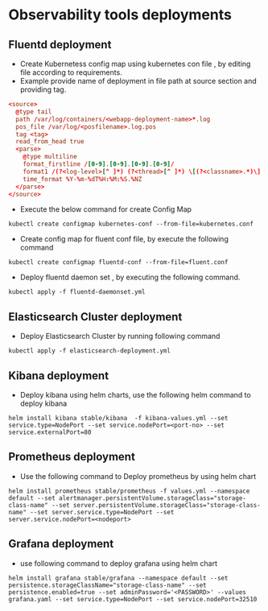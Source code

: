 # Observability tools deployments

## Fluentd deployment

- Create Kubernetess config map using kubernetes con file , by editing file according to requirements. 
- Example provide name of deployment in file path at source section and providing tag.

```conf
<source>
  @type tail
  path /var/log/containers/<webapp-deployment-name>*.log
  pos_file /var/log/<posfilename>.log.pos
  tag <tag>
  read_from_head true
  <parse>
    @type multiline 
    format_firstline /[0-9].[0-9].[0-9].[0-9]/
    format1 /(?<log-level>[^ ]*) (?<thread>[^ ]*) \[(?<classname>.*)\] - (?<message>.*)$/
    time_format %Y-%m-%dT%H:%M:%S.%NZ
  </parse>
</source>
```

- Execute the below command for create Config Map

```shell
kubectl create configmap kubernetes-conf --from-file=kubernetes.conf
```

- Create config map for fluent conf file, by execute the following command

```shell
kubectl create configmap fluentd-conf --from-file=fluent.conf
```

- Deploy fluentd daemon set , by executing the following command.

```
kubectl apply -f fluentd-daemonset.yml
```

## Elasticsearch Cluster deployment

- Deploy Elasticsearch Cluster by running following command

```shell
kubectl apply -f elasticsearch-deployment.yml
```

## Kibana deployment

- Deploy kibana using helm charts, use the following helm command to deploy kibana

```shell
helm install kibana stable/kibana  -f kibana-values.yml --set service.type=NodePort --set service.nodePort=<port-no> --set service.externalPort=80
```

## Prometheus deployment

- Use the following command to Deploy prometheus by using helm chart

```shell
helm install prometheus stable/prometheus -f values.yml --namespace default --set alertmanager.persistentVolume.storageClass="storage-class-name" --set server.persistentVolume.storageClass="storage-class-name" --set server.service.type=NodePort --set server.service.nodePort=<nodeport>
```

## Grafana deployment

- use following command to deploy grafana using helm chart

```shell
helm install grafana stable/grafana --namespace default --set persistence.storageClassName="storage-class-name" --set persistence.enabled=true --set adminPassword='<PASSWORD>' --values grafana.yaml --set service.type=NodePort --set service.nodePort=32510
```

